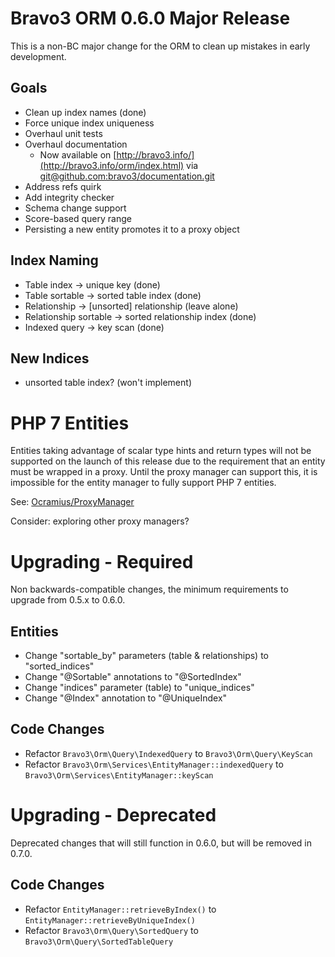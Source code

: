 Bravo3 ORM 0.6.0 Major Release
==============================
This is a non-BC major change for the ORM to clean up mistakes in early development.

Goals
-----
* Clean up index names (done)
* Force unique index uniqueness
* Overhaul unit tests
* Overhaul documentation
    * Now available on [http://bravo3.info/](http://bravo3.info/orm/index.html) via 
      [git@github.com:bravo3/documentation.git](https://github.com/bravo3/documentation)
* Address refs quirk
* Add integrity checker
* Schema change support
* Score-based query range
* Persisting a new entity promotes it to a proxy object

Index Naming
------------
* Table index -> unique key (done)
* Table sortable -> sorted table index (done)
* Relationship -> [unsorted] relationship (leave alone)
* Relationship sortable -> sorted relationship index (done)
* Indexed query -> key scan (done)

New Indices
-----------
* unsorted table index? (won't implement)

PHP 7 Entities
==============
Entities taking advantage of scalar type hints and return types will not be supported on the launch of this release due
to the requirement that an entity must be wrapped in a proxy. Until the proxy manager can support this, it is impossible
for the entity manager to fully support PHP 7 entities.

See: [Ocramius/ProxyManager](https://github.com/Ocramius/ProxyManager/issues/240)

Consider: exploring other proxy managers?

Upgrading - Required
====================
Non backwards-compatible changes, the minimum requirements to upgrade from 0.5.x to 0.6.0.

Entities
--------
* Change "sortable_by" parameters (table & relationships) to "sorted_indices" 
* Change "@Sortable" annotations to "@SortedIndex"
* Change "indices" parameter (table) to "unique_indices"
* Change "@Index" annotation to "@UniqueIndex"

Code Changes
------------
* Refactor `Bravo3\Orm\Query\IndexedQuery` to `Bravo3\Orm\Query\KeyScan`
* Refactor `Bravo3\Orm\Services\EntityManager::indexedQuery` to `Bravo3\Orm\Services\EntityManager::keyScan`

Upgrading - Deprecated
======================
Deprecated changes that will still function in 0.6.0, but will be removed in 0.7.0.

Code Changes
------------
* Refactor `EntityManager::retrieveByIndex()` to `EntityManager::retrieveByUniqueIndex()` 
* Refactor `Bravo3\Orm\Query\SortedQuery` to `Bravo3\Orm\Query\SortedTableQuery`
